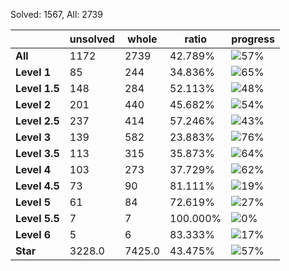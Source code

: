 Solved: 1567, All: 2739

| |unsolved|whole|ratio|progress|
|----|----|----|----|----|
|**All**| 1172 | 2739 | 42.789%| ![57%](https://progress-bar.dev/57?title=All) |
|**Level 1**| 85 | 244 | 34.836%| ![65%](https://progress-bar.dev/65?title=Level+1++)|
|**Level 1.5**| 148 | 284 | 52.113%| ![48%](https://progress-bar.dev/48?title=Level+1.5)|
|**Level 2**| 201 | 440 | 45.682%| ![54%](https://progress-bar.dev/54?title=Level+2++)|
|**Level 2.5**| 237 | 414 | 57.246%| ![43%](https://progress-bar.dev/43?title=Level+2.5)|
|**Level 3**| 139 | 582 | 23.883%| ![76%](https://progress-bar.dev/76?title=Level+3++)|
|**Level 3.5**| 113 | 315 | 35.873%| ![64%](https://progress-bar.dev/64?title=Level+3.5)|
|**Level 4**| 103 | 273 | 37.729%| ![62%](https://progress-bar.dev/62?title=Level+4++)|
|**Level 4.5**| 73 | 90 | 81.111%| ![19%](https://progress-bar.dev/19?title=Level+4.5)|
|**Level 5**| 61 | 84 | 72.619%| ![27%](https://progress-bar.dev/27?title=Level+5++)|
|**Level 5.5**| 7 | 7 | 100.000%| ![0%](https://progress-bar.dev/0?title=Level+5.5)|
|**Level 6**| 5 | 6 | 83.333%| ![17%](https://progress-bar.dev/17?title=Level+6++)|
|**Star**|3228.0 | 7425.0 |43.475%| ![57%](https://progress-bar.dev/57?title=Star) |
